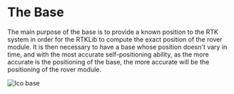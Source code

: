 # The Base

The main purpose of the base is to provide a known position to the RTK system in order for the RTKLib to compute the exact position of the rover module. It is then necessary to have a base whose position doesn't vary in time, and with the most accurate self-positioning ability, as the more accurate is the positioning of the base, the more accurate will be the positioning of the rover module.

![Ico base](https://github.com/drotek/doc-rtk/tree/062dfb4b3ecf5849b83896a829bb557ce7362f88/images/icobase.png?raw=true)

